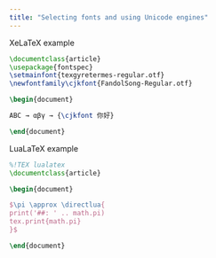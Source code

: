 ```yaml
---
title: "Selecting fonts and using Unicode engines"
---
```



XeLaTeX example

```latex
\documentclass{article}
\usepackage{fontspec}
\setmainfont{texgyretermes-regular.otf}
\newfontfamily\cjkfont{FandolSong-Regular.otf}

\begin{document}

ABC → αβγ → {\cjkfont 你好}

\end{document}
```

LuaLaTeX example

```latex
%!TEX lualatex
\documentclass{article}

\begin{document}

$\pi \approx \directlua{
print('##: ' .. math.pi)
tex.print{math.pi}
}$

\end{document}
```
